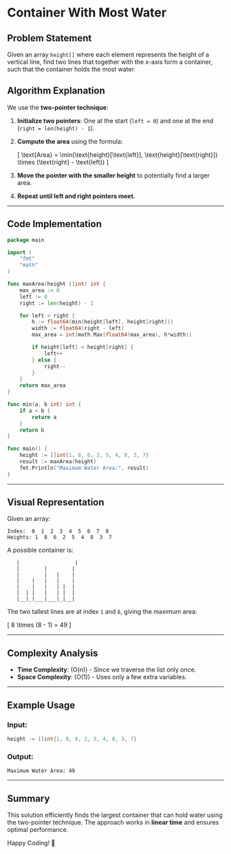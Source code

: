 # Container With Most Water

## Problem Statement
Given an array `height[]` where each element represents the height of a vertical line, find two lines that together with the x-axis form a container, such that the container holds the most water.

## Algorithm Explanation
We use the **two-pointer technique**:
1. **Initialize two pointers**: One at the start (`left = 0`) and one at the end (`right = len(height) - 1`).
2. **Compute the area** using the formula:
   
   \[ \text{Area} = \min(\text{height}[\text{left}], \text{height}[\text{right}]) \times (\text{right} - \text{left}) \]

3. **Move the pointer with the smaller height** to potentially find a larger area.
4. **Repeat until left and right pointers meet.**

---
## Code Implementation

```go
package main

import (
	"fmt"
	"math"
)

func maxArea(height []int) int {
	max_area := 0
	left := 0
	right := len(height) - 1

	for left < right {
		h := float64(min(height[left], height[right]))
		width := float64(right - left)
		max_area = int(math.Max(float64(max_area), h*width))

		if height[left] < height[right] {
			left++
		} else {
			right--
		}
	}
	return max_area
}

func min(a, b int) int {
	if a < b {
		return a
	}
	return b
}

func main() {
	height := []int{1, 8, 6, 2, 5, 4, 8, 3, 7}
	result := maxArea(height)
	fmt.Println("Maximum Water Area:", result)
}
```

---
## Visual Representation

Given an array:
```
Index:  0  1  2  3  4  5  6  7  8
Heights: 1  8  6  2  5  4  8  3  7
```

A possible container is:
```
   |                  |
   |        |        |
   |        |   |    |
   |    |   |   |    |
   |    |   |   | |  |
   |  | |   |   | |  |
   |__|_|___|___|_|__|
```
The two tallest lines are at index `1` and `8`, giving the maximum area:

\[ 8 \times (8 - 1) = 49 \]

---
## Complexity Analysis
- **Time Complexity**: \(O(n)\) - Since we traverse the list only once.
- **Space Complexity**: \(O(1)\) - Uses only a few extra variables.

---
## Example Usage

### Input:
```go
height := []int{1, 8, 6, 2, 5, 4, 8, 3, 7}
```

### Output:
```shell
Maximum Water Area: 49
```

---
## Summary
This solution efficiently finds the largest container that can hold water using the two-pointer technique. The approach works in **linear time** and ensures optimal performance.

Happy Coding! 🚀

